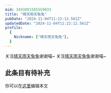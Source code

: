 ```yaml
---
mid: 3493091585559033
title: "晴天雨天兔兔"
pubDate: "2024-11-04T11:22:12.561Z"
updatedDate: "2024-11-04T11:22:12.561Z"
profile:
  {
    Nickname: ["晴天雨天兔兔"],
  }
---
```


关注[晴天雨天兔兔](https://space.bilibili.com/3493091585559033)谢谢喵~ 关注[晴天雨天兔兔](https://space.bilibili.com/3493091585559033)谢谢喵~

## 此条目有待补充
你可以在[这里](https://github.com/Yuhanawa/VTuber.ICU-Content/edit/master/v/晴天雨天兔兔/index.md)编辑本文
